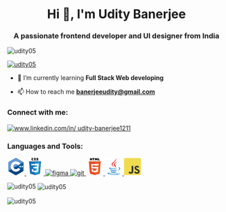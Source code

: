 <h1 align="center">Hi 👋, I'm Udity Banerjee</h1>
<h3 align="center">A passionate frontend developer and UI designer from India</h3>

<p align="left"> <img src="https://komarev.com/ghpvc/?username=udity05&label=Profile%20views&color=0e75b6&style=flat" alt="udity05" /> </p>

<p align="left"> <a href="https://github.com/ryo-ma/github-profile-trophy"><img src="https://github-profile-trophy.vercel.app/?username=udity05" alt="udity05" /></a> </p>

- 🌱 I’m currently learning **Full Stack Web developing**

- 📫 How to reach me **banerjeeudity@gmail.com**

<h3 align="left">Connect with me:</h3>
<p align="left">
<a href="https://linkedin.com/in/www.linkedin.com/in/ udity-banerjee1211" target="blank"><img align="center" src="https://raw.githubusercontent.com/rahuldkjain/github-profile-readme-generator/master/src/images/icons/Social/linked-in-alt.svg" alt="www.linkedin.com/in/ udity-banerjee1211" height="30" width="40" /></a>
</p>

<h3 align="left">Languages and Tools:</h3>
<p align="left"> <a href="https://www.w3schools.com/cpp/" target="_blank" rel="noreferrer"> <img src="https://raw.githubusercontent.com/devicons/devicon/master/icons/cplusplus/cplusplus-original.svg" alt="cplusplus" width="40" height="40"/> </a> <a href="https://www.w3schools.com/css/" target="_blank" rel="noreferrer"> <img src="https://raw.githubusercontent.com/devicons/devicon/master/icons/css3/css3-original-wordmark.svg" alt="css3" width="40" height="40"/> </a> <a href="https://www.figma.com/" target="_blank" rel="noreferrer"> <img src="https://www.vectorlogo.zone/logos/figma/figma-icon.svg" alt="figma" width="40" height="40"/> </a> <a href="https://git-scm.com/" target="_blank" rel="noreferrer"> <img src="https://www.vectorlogo.zone/logos/git-scm/git-scm-icon.svg" alt="git" width="40" height="40"/> </a> <a href="https://www.w3.org/html/" target="_blank" rel="noreferrer"> <img src="https://raw.githubusercontent.com/devicons/devicon/master/icons/html5/html5-original-wordmark.svg" alt="html5" width="40" height="40"/> </a> <a href="https://www.java.com" target="_blank" rel="noreferrer"> <img src="https://raw.githubusercontent.com/devicons/devicon/master/icons/java/java-original.svg" alt="java" width="40" height="40"/> </a> <a href="https://developer.mozilla.org/en-US/docs/Web/JavaScript" target="_blank" rel="noreferrer"> <img src="https://raw.githubusercontent.com/devicons/devicon/master/icons/javascript/javascript-original.svg" alt="javascript" width="40" height="40"/> </a> </p>

<p><img align="left" src="https://github-readme-stats.vercel.app/api/top-langs?username=udity05&show_icons=true&locale=en&layout=compact" alt="udity05" /></p>

<p>&nbsp;<img align="center" src="https://github-readme-stats.vercel.app/api?username=udity05&show_icons=true&locale=en" alt="udity05" /></p>

<p><img align="center" src="https://github-readme-streak-stats.herokuapp.com/?user=udity05&" alt="udity05" /></p>

